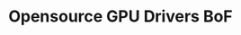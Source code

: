 ---
categories:
- bkk19
description: BoF to discuss current state of opensource GPU drivers on ARM and plans
  for the future.
image:
  featured: 'true'
  path: /assets/images/featured-images/bkk19/BKK19-410.png
session_attendee_num: '17'
session_id: BKK19-410
session_room: Session Room 2 (Lotus 3-4)
session_slot:
  end_time: '2019-04-04 11:55:00'
  start_time: '2019-04-04 11:00:00'
session_speakers:
- speaker_bio: Rob is a technical architect in the Linaros Office of the CTO. He is
    one of the Devicetree maintainers and a contributor to the Linux kernel, u-boot,
    mesa, and AOSP projects.
  speaker_company: Linaro
  speaker_image: /assets/images/speakers/bkk19/rob-herring.jpg
  speaker_location: ''
  speaker_name: Rob Herring
  speaker_position: Technical Architect
  speaker_username: rob.herring
session_track: Multimedia
tag: session
tags:
- Android
- Open Source Development
- Multimedia
- Linux Kernel
title: Opensource GPU Drivers BoF
---
